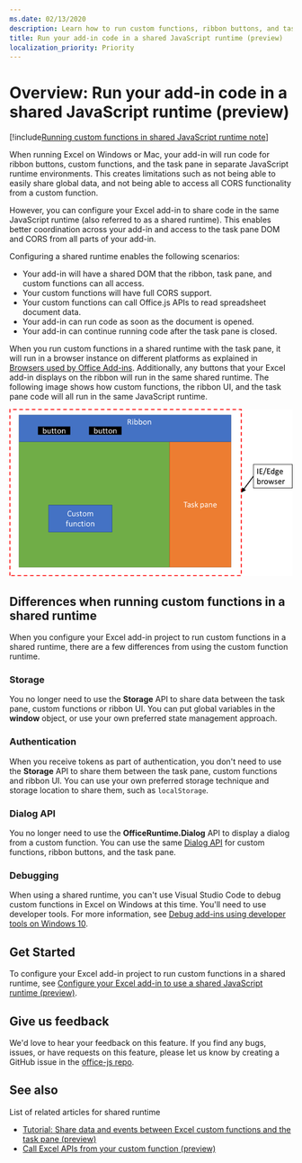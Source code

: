```yaml
---
ms.date: 02/13/2020
description: Learn how to run custom functions, ribbon buttons, and task pane code in a the same JavaScript runtime to coordinate scenarios across your add-in.
title: Run your add-in code in a shared JavaScript runtime (preview)
localization_priority: Priority
---
```


# Overview: Run your add-in code in a shared JavaScript runtime (preview)

[!include[Running custom functions in shared JavaScript runtime note](../includes/excel-shared-runtime-preview-note.md)]

When running Excel on Windows or Mac, your add-in will run code for ribbon buttons, custom functions, and the task pane in separate JavaScript runtime environments. This creates limitations such as not being able to easily share global data, and not being able to access all CORS functionality from a custom function.

However, you can configure your Excel add-in to share code in the same JavaScript runtime (also referred to as a shared runtime). This enables better coordination across your add-in and access to the task pane DOM and CORS from all parts of your add-in.

Configuring a shared runtime enables the following scenarios:

- Your add-in will have a shared DOM that the ribbon, task pane, and custom functions can all access.
- Your custom functions will have full CORS support.
- Your custom functions can call Office.js APIs to read spreadsheet document data.
- Your add-in can run code as soon as the document is opened.
- Your add-in can continue running code after the task pane is closed.

When you run custom functions in a shared runtime with the task pane, it will run in a browser instance on different platforms as explained in [Browsers used by Office Add-ins](../concepts/browsers-used-by-office-web-add-ins.md). Additionally, any buttons that your Excel add-in displays on the ribbon will run in the same shared runtime. The following image shows how custom functions, the ribbon UI, and the task pane code will all run in the same JavaScript runtime.

![Custom functions running in the shared runtime with ribbon buttons and the task pane in Excel](../images/custom-functions-in-browser-runtime.png)

## Differences when running custom functions in a shared runtime

When you configure your Excel add-in project to run custom functions in a shared runtime, there are a few differences from using the custom function runtime.

### Storage

You no longer need to use the **Storage** API to share data between the task pane, custom functions or ribbon UI. You can put global variables in the **window** object, or use your own preferred state management approach.

### Authentication

When you receive tokens as part of authentication, you don't need to use the **Storage** API to share them between the task pane, custom functions and ribbon UI. You can use your own preferred storage technique and storage location to share them, such as `localStorage`.

### Dialog API

You no longer need to use the **OfficeRuntime.Dialog** API to display a dialog from a custom function. You can use the same [Dialog API](../develop/dialog-api-in-office-add-ins.md) for custom functions, ribbon buttons, and the task pane.

### Debugging

When using a shared runtime, you can't use Visual Studio Code to debug custom functions in Excel on Windows at this time. You'll need to use developer tools. For more information, see [Debug add-ins using developer tools on Windows 10](../testing/debug-add-ins-using-f12-developer-tools-on-windows-10.md).

## Get Started

To configure your Excel add-in project to run custom functions in a shared runtime, see [Configure your Excel add-in to use a shared JavaScript runtime (preview)](configure-your-add-in-to-use-a-shared-runtime.md).

## Give us feedback

We'd love to hear your feedback on this feature. If you find any bugs, issues, or have requests on this feature, please let us know by creating a GitHub issue in the [office-js repo](https://github.com/OfficeDev/office-js).

## See also

List of related articles for shared runtime
- [Tutorial: Share data and events between Excel custom functions and the task pane (preview)](../tutorials/share-data-and-events-between-custom-functions-and-the-task-pane-tutorial.md)
- [Call Excel APIs from your custom function (preview)](call-excel-apis-from-custom-function.md)